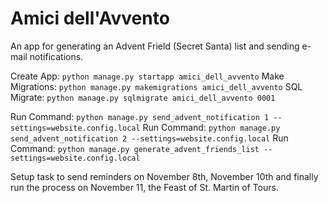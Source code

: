 # Amici dell'Avvento

An app for generating an Advent Frield (Secret Santa) list and sending e-mail notifications.

Create App: `python manage.py startapp amici_dell_avvento`
Make Migrations: `python manage.py makemigrations amici_dell_avvento`
SQL Migrate: `python manage.py sqlmigrate amici_dell_avvento 0001`

Run Command: `python manage.py send_advent_notification 1 --settings=website.config.local`
Run Command: `python manage.py send_advent_notification 2 --settings=website.config.local`
Run Command: `python manage.py generate_advent_friends_list --settings=website.config.local`

Setup task to send reminders on November 8th, November 10th and finally run the process on November 11, the Feast of St. Martin of Tours.